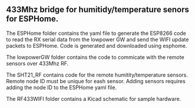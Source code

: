 ## 433Mhz bridge for humitidy/temperature senors for ESPHome.
The ESPHome folder contains the yaml file to generate the ESP8266 code to read the RX serial data from the lowpower GW and send the WIFI update packets to ESPHome. Code is generated and downloaded using esphome.

The lowpowerGW folder contains the code to commicate with the remote sensors over 433Mhz RF. 

The SHT21_RF contains code for the remote humitity/temperature sensors. Remote node ID must be unique for eash sensor. Adding sensors requires adding the node ID to the ESPHome yaml file.


The RF433WIFI folder contains a Kicad schematic for sample hardware.

